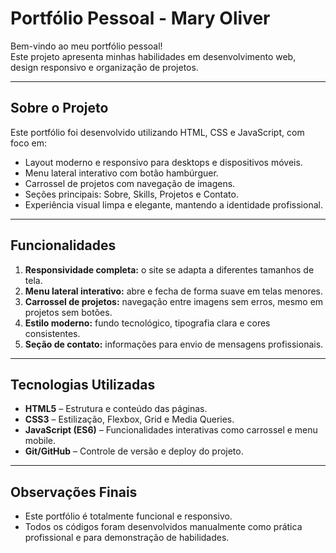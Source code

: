# Portfólio Pessoal - Mary Oliver

Bem-vindo ao meu portfólio pessoal!  
Este projeto apresenta minhas habilidades em desenvolvimento web, design responsivo e organização de projetos.

---

## Sobre o Projeto

Este portfólio foi desenvolvido utilizando HTML, CSS e JavaScript, com foco em:

- Layout moderno e responsivo para desktops e dispositivos móveis.
- Menu lateral interativo com botão hambúrguer.
- Carrossel de projetos com navegação de imagens.
- Seções principais: Sobre, Skills, Projetos e Contato.
- Experiência visual limpa e elegante, mantendo a identidade profissional.

---

## Funcionalidades

1. **Responsividade completa:** o site se adapta a diferentes tamanhos de tela.
2. **Menu lateral interativo:** abre e fecha de forma suave em telas menores.
3. **Carrossel de projetos:** navegação entre imagens sem erros, mesmo em projetos sem botões.
4. **Estilo moderno:** fundo tecnológico, tipografia clara e cores consistentes.
5. **Seção de contato:** informações para envio de mensagens profissionais.

---

## Tecnologias Utilizadas

- **HTML5** – Estrutura e conteúdo das páginas.
- **CSS3** – Estilização, Flexbox, Grid e Media Queries.
- **JavaScript (ES6)** – Funcionalidades interativas como carrossel e menu mobile.
- **Git/GitHub** – Controle de versão e deploy do projeto.

---

## Observações Finais

- Este portfólio é totalmente funcional e responsivo.
- Todos os códigos foram desenvolvidos manualmente como prática profissional e para demonstração de habilidades.

